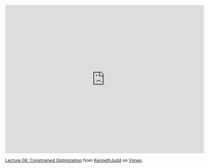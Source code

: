 <iframe src="https://player.vimeo.com/video/396264921" width="640" height="480" frameborder="0" allow="autoplay; fullscreen" allowfullscreen></iframe>
<p><a href="https://vimeo.com/396264921">Lecture 06: Constrained Optimization</a> from <a href="https://vimeo.com/user108848900">KennethJudd</a> on <a href="https://vimeo.com">Vimeo</a>.</p>
